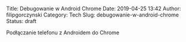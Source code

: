 Title: Debugowanie w Android Chrome
Date: 2019-04-25 13:42
Author: filipgorczynski
Category: Tech
Slug: debugowanie-w-android-chrome
Status: draft

Podłączanie telefonu z Androidem do Chrome
